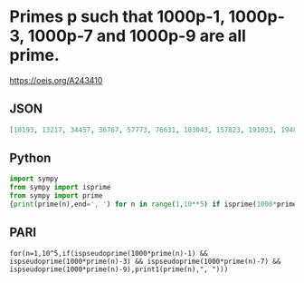 # Primes p such that 1000p\-1, 1000p\-3, 1000p\-7 and 1000p\-9 are all prime\.
https://oeis.org/A243410
## JSON
```JSON
[10193, 13217, 34457, 36767, 57773, 76631, 103043, 157823, 191033, 194813, 212243, 229799, 242273, 242867, 249377, 256889, 261563, 264071, 361511, 457871, 486293, 502841, 508517, 647837, 653621, 694409, 697511, 777437, 798143, 825611, 847031]
```
## Python
```Python
import sympy
from sympy import isprime
from sympy import prime
{print(prime(n),end=', ') for n in range(1,10**5) if isprime(1000*prime(n)-1) and isprime(1000*prime(n)-3) and isprime(1000*prime(n)-7) and isprime(1000*prime(n)-9)}
```
## PARI
```PARI
for(n=1,10^5,if(ispseudoprime(1000*prime(n)-1) && ispseudoprime(1000*prime(n)-3) && ispseudoprime(1000*prime(n)-7) && ispseudoprime(1000*prime(n)-9),print1(prime(n),", ")))
```
